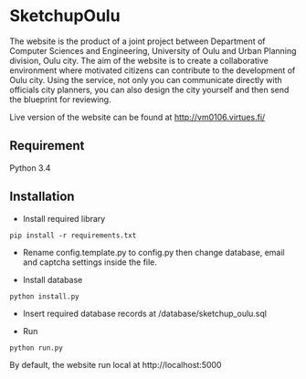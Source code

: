 # SketchupOulu

The website is the product of a joint project between Department of Computer Sciences and Engineering, University of Oulu and Urban Planning division, Oulu city. The aim of the website is to create a collaborative environment where motivated citizens can contribute to the development of Oulu city. Using the service, not only you can communicate directly with officials city planners, you can also design the city yourself and then send the blueprint for reviewing.

Live version of the website can be found at http://vm0106.virtues.fi/

## Requirement

Python 3.4

## Installation

- Install required library

```
pip install -r requirements.txt
```

- Rename config.template.py to config.py then change database, email and captcha settings inside the file. 

- Install database

```
python install.py
```

- Insert required database records at /database/sketchup_oulu.sql

- Run

```
python run.py
```

By default, the website run local at http://localhost:5000

